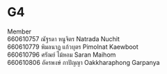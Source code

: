 # G4
Member\
660610757 ณัฐรดา หนูจิตร Natrada Nuchit\
660610779 พิมลนาฏ แก้วบุตร Pimolnat Kaewboot\
660610796 ศรัณย์ ไม้หอม Saran Maihom\
660610806 อัครพงษ์ กาปัญญา Oakkharaphong Garpanya